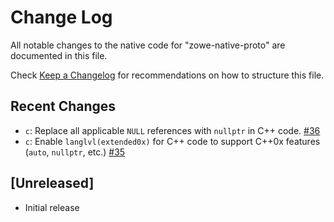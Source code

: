 # Change Log

All notable changes to the native code for "zowe-native-proto" are documented in this file.

Check [Keep a Changelog](http://keepachangelog.com/) for recommendations on how to structure this file.

## Recent Changes

- `c`: Replace all applicable `NULL` references with `nullptr` in C++ code. [#36](https://github.com/zowe/zowe-native-proto/pull/36)
- `c`: Enable `langlvl(extended0x)` for C++ code to support C++0x features (`auto`, `nullptr`, etc.) [#35](https://github.com/zowe/zowe-native-proto/pull/35)

## [Unreleased]

- Initial release
